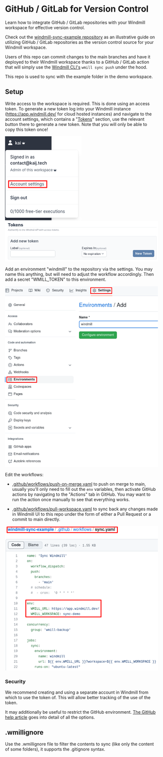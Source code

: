 # GitHub / GitLab for Version Control

Learn how to integrate GitHub / GitLab repositories with your Windmill workspace for effective version control.

Check out the [windmill-sync-example repository](https://github.com/windmill-labs/windmill-sync-example) as an illustrative guide on utilizing GitHub / GitLab repositories as the version control source for your Windmill workspace.

Users of this repo can commit changes to the main branches and have it deployed to their Windmill workspace thanks to a GitHub / GitLab action that will simply use the [Windmill CLI's](https://github.com/windmill-labs/windmill/tree/main/cli) `wmill sync push` under the hood.

This repo is used to sync with the example folder in the demo workspace.

## Setup

Write access to the workspace is required. This is done using an access token.
To generate a new token log into your Windmill instance
(<a href="https://app.windmill.dev/" rel="nofollow">https://app.windmill.dev/</a> for cloud hosted instances) and navigate to the
account settings, which contains a "[Tokens](../../core_concepts/4_webhooks/index.md#user-token)" section, use the relevant button
there to generate a new token. Note that you will only be able to copy this
token once!

![Account settings](../../assets/deploy_gh_gl/account-settings.png) ![Tokens](../../assets/deploy_gh_gl/tokens.png)

Add an environment "windmill" to the repository via the settings. You may name
this anything, but will need to adjust the workflow accordingly. Then add a
secret "WMILL_TOKEN" to this environment.

![GH environment](../../assets/deploy_gh_gl/gh-environment-light.png)

Edit the workflows:

- [.github/workflows/push-on-merge.yaml](https://github.com/windmill-labs/windmill-sync-example/blob/main/.github/workflows/push-on-merge.yaml) to push on merge to main, usually you'll
  only need to fill out the `env` variables, then activate GitHub actions by
  navigating to the "Actions" tab in GitHub. You may want to run the action once
  manually to see that everything works.

- [.github/workflows/pull-workspace.yaml](https://github.com/windmill-labs/windmill-sync-example/blob/main/.github/workflows/pull-workspace.yaml) to sync back any changes made in Windmill UI to this repo under the form of either a Pull Request or a commit to main directly.

![Configuration](../../assets/deploy_gh_gl/configure-light.png)

### Security

We recommend creating and using a separate account in Windmill from which to use the token of. This will allow better tracking of the use of the token.

It may additionally be useful to restrict the GitHub environment.
[The GitHub help article](https://docs.github.com/en/actions/deployment/targeting-different-environments/using-environments-for-deployment)
goes into detail of all the options.

## .wmillignore

Use the .wmillignore file to filter the contents to sync (like only the content of some folders), it supports the .gitignore syntax.
